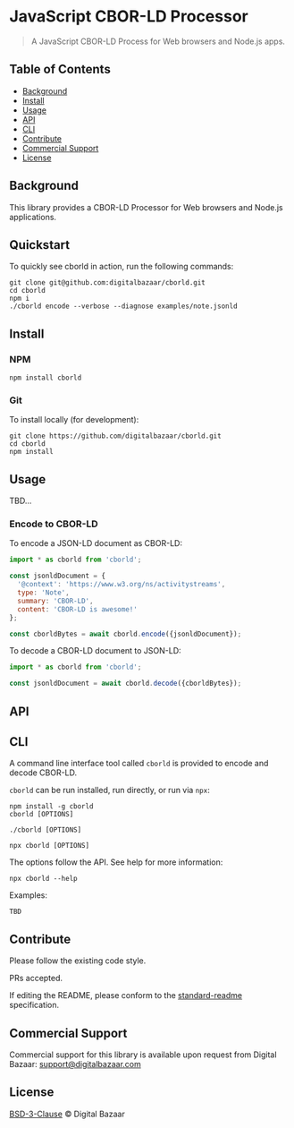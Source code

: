 # JavaScript CBOR-LD Processor

> A JavaScript CBOR-LD Process for Web browsers and Node.js apps.

## Table of Contents

- [Background](#background)
- [Install](#install)
- [Usage](#usage)
- [API](#api)
- [CLI](#cli)
- [Contribute](#contribute)
- [Commercial Support](#commercial-support)
- [License](#license)

## Background

This library provides a CBOR-LD Processor for Web browsers and Node.js
applications.

## Quickstart

To quickly see cborld in action, run the following commands:

```
git clone git@github.com:digitalbazaar/cborld.git
cd cborld
npm i
./cborld encode --verbose --diagnose examples/note.jsonld
```

## Install

### NPM

```
npm install cborld
```

### Git

To install locally (for development):

```
git clone https://github.com/digitalbazaar/cborld.git
cd cborld
npm install
```

## Usage

TBD...

### Encode to CBOR-LD

To encode a JSON-LD document as CBOR-LD:

```js
import * as cborld from 'cborld';

const jsonldDocument = {
  '@context': 'https://www.w3.org/ns/activitystreams',
  type: 'Note',
  summary: 'CBOR-LD',
  content: 'CBOR-LD is awesome!'
};

const cborldBytes = await cborld.encode({jsonldDocument});
```

To decode a CBOR-LD document to JSON-LD:

```js
import * as cborld from 'cborld';

const jsonldDocument = await cborld.decode({cborldBytes});
```

## API


## CLI

A command line interface tool called `cborld` is provided to encode and decode
CBOR-LD.

`cborld` can be run installed, run directly, or run via `npx`:

```
npm install -g cborld
cborld [OPTIONS]
```
```
./cborld [OPTIONS]
```
```
npx cborld [OPTIONS]
```

The options follow the API. See help for more information:

```
npx cborld --help
```

Examples:

```
TBD
```

## Contribute

Please follow the existing code style.

PRs accepted.

If editing the README, please conform to the
[standard-readme](https://github.com/RichardLitt/standard-readme) specification.

## Commercial Support

Commercial support for this library is available upon request from
Digital Bazaar: support@digitalbazaar.com

## License

[BSD-3-Clause](LICENSE.md) © Digital Bazaar
